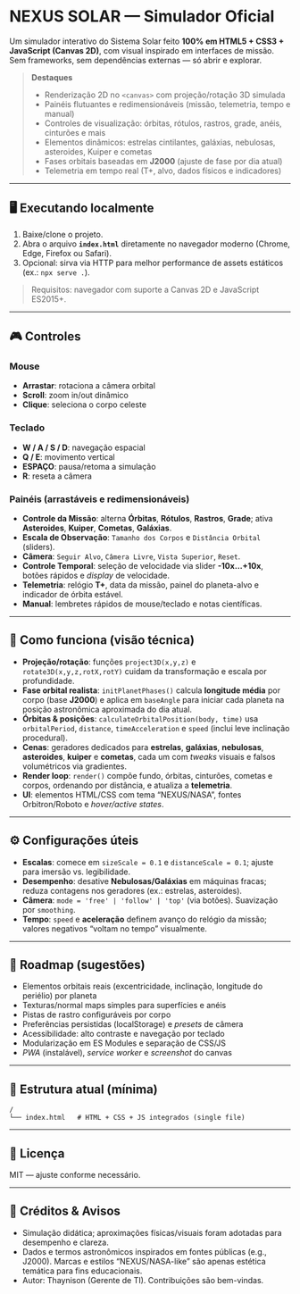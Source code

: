 # NEXUS SOLAR — Simulador Oficial

Um simulador interativo do Sistema Solar feito **100% em HTML5 + CSS3 + JavaScript (Canvas 2D)**, com visual inspirado em interfaces de missão. Sem frameworks, sem dependências externas — só abrir e explorar.

> **Destaques**
> - Renderização 2D no `<canvas>` com projeção/rotação 3D simulada
> - Painéis flutuantes e redimensionáveis (missão, telemetria, tempo e manual)
> - Controles de visualização: órbitas, rótulos, rastros, grade, anéis, cinturões e mais
> - Elementos dinâmicos: estrelas cintilantes, galáxias, nebulosas, asteroides, Kuiper e cometas
> - Fases orbitais baseadas em **J2000** (ajuste de fase por dia atual)
> - Telemetria em tempo real (T+, alvo, dados físicos e indicadores)

---

## 🖥️ Executando localmente

1. Baixe/clon​e o projeto.
2. Abra o arquivo **`index.html`** diretamente no navegador moderno (Chrome, Edge, Firefox ou Safari).
3. Opcional: sirva via HTTP para melhor performance de assets estáticos (ex.: `npx serve .`).

> Requisitos: navegador com suporte a Canvas 2D e JavaScript ES2015+.

---

## 🎮 Controles

### Mouse
- **Arrastar**: rotaciona a câmera orbital
- **Scroll**: zoom in/out dinâmico
- **Clique**: seleciona o corpo celeste

### Teclado
- **W / A / S / D**: navegação espacial
- **Q / E**: movimento vertical
- **ESPAÇO**: pausa/retoma a simulação
- **R**: reseta a câmera

### Painéis (arrastáveis e redimensionáveis)
- **Controle da Missão**: alterna **Órbitas**, **Rótulos**, **Rastros**, **Grade**; ativa **Asteroides**, **Kuiper**, **Cometas**, **Galáxias**.
- **Escala de Observação**: `Tamanho dos Corpos` e `Distância Orbital` (sliders).
- **Câmera**: `Seguir Alvo`, `Câmera Livre`, `Vista Superior`, `Reset`.
- **Controle Temporal**: seleção de velocidade via slider **-10x…+10x**, botões rápidos e _display_ de velocidade.
- **Telemetria**: relógio **T+**, data da missão, painel do planeta-alvo e indicador de órbita estável.
- **Manual**: lembretes rápidos de mouse/teclado e notas científicas.

---

## 🧠 Como funciona (visão técnica)

- **Projeção/rotação**: funções `project3D(x,y,z)` e `rotate3D(x,y,z,rotX,rotY)` cuidam da transformação e escala por profundidade.
- **Fase orbital realista**: `initPlanetPhases()` calcula **longitude média** por corpo (base **J2000**) e aplica em `baseAngle` para iniciar cada planeta na posição astronômica aproximada do dia atual.
- **Órbitas & posições**: `calculateOrbitalPosition(body, time)` usa `orbitalPeriod`, `distance`, `timeAcceleration` e `speed` (inclui leve inclinação procedural).
- **Cenas**: geradores dedicados para **estrelas**, **galáxias**, **nebulosas**, **asteroides**, **kuiper** e **cometas**, cada um com _tweaks_ visuais e falsos volumétricos via gradientes.
- **Render loop**: `render()` compõe fundo, órbitas, cinturões, cometas e corpos, ordenando por distância, e atualiza a **telemetria**.
- **UI**: elementos HTML/CSS com tema “NEXUS/NASA”, fontes Orbitron/Roboto e _hover/active states_.

---

## ⚙️ Configurações úteis

- **Escalas**: comece em `sizeScale = 0.1` e `distanceScale = 0.1`; ajuste para imersão vs. legibilidade.
- **Desempenho**: desative **Nebulosas/Galáxias** em máquinas fracas; reduza contagens nos geradores (ex.: estrelas, asteroides).
- **Câmera**: `mode = 'free' | 'follow' | 'top'` (via botões). Suavização por `smoothing`.
- **Tempo**: `speed` e **aceleração** definem avanço do relógio da missão; valores negativos “voltam no tempo” visualmente.

---

## 🧪 Roadmap (sugestões)

- Elementos orbitais reais (excentricidade, inclinação, longitude do periélio) por planeta
- Texturas/normal maps simples para superfícies e anéis
- Pistas de rastro configuráveis por corpo
- Preferências persistidas (localStorage) e _presets_ de câmera
- Acessibilidade: alto contraste e navegação por teclado
- Modularização em ES Modules e separação de CSS/JS
- _PWA_ (instalável), _service worker_ e _screenshot_ do canvas

---

## 📁 Estrutura atual (mínima)

```
/
└── index.html   # HTML + CSS + JS integrados (single file)
```

---

## 📝 Licença

MIT — ajuste conforme necessário.

---

## 🙌 Créditos & Avisos

- Simulação didática; aproximações físicas/visuais foram adotadas para desempenho e clareza.
- Dados e termos astronômicos inspirados em fontes públicas (e.g., J2000). Marcas e estilos “NEXUS/NASA-like” são apenas estética temática para fins educacionais.
- Autor: Thaynison (Gerente de TI). Contribuições são bem-vindas.

